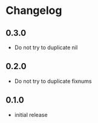 # Changelog

## 0.3.0

* Do not try to duplicate nil

## 0.2.0

* Do not try to duplicate fixnums

## 0.1.0

* initial release
